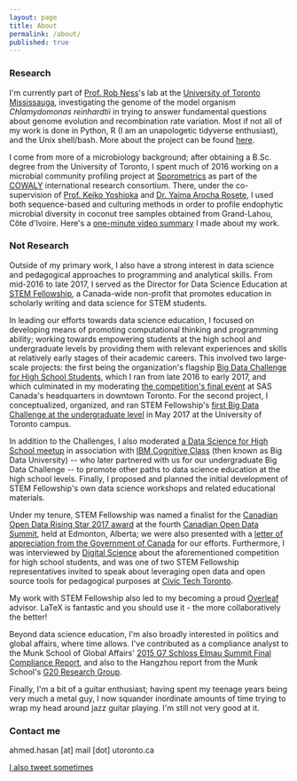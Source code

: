 ```yaml
---
layout: page
title: About
permalink: /about/
published: true
---
```


### Research

I'm currently part of [Prof. Rob Ness](http://sites.utm.utoronto.ca/ness/content/research)'s lab at the [University of Toronto Mississauga](http://www.utm.utoronto.ca/biology/), investigating the genome of the model organism _Chlamydomonas reinhardtii_ in trying to answer fundamental questions about genome evolution and recombination rate variation. Most if not all of my work is done in Python, R (I am an unapologetic tidyverse enthusiast), and the Unix shell/bash. More about the project can be found [here](https://github.com/aays/fiftyshadesofgreen/wiki).

I come from more of a microbiology background; after obtaining a B.Sc. degree from the University of Toronto, I spent much of 2016 working on a microbial community profiling project at [Sporometrics](http://sporometrics.com) as part of the [COWALY](http://cowaly.com) international research consortium. There, under the co-supervision of [Prof. Keiko Yoshioka](http://labs.csb.utoronto.ca/yoshioka/) and [Dr. Yaima Arocha Rosete](http://www.sporometrics.com/company/team/dr-yaima-arocha-rosete/), I used both sequence-based and culturing methods in order to profile endophytic microbial diversity in coconut tree samples obtained from Grand-Lahou, Côte d'Ivoire. Here's a [one-minute video summary](https://www.youtube.com/watch?v=59eKe4kp1bU) I made about my work.

### Not Research

Outside of my primary work, I also have a strong interest in data science and pedagogical approaches to programming and analytical skills. From mid-2016 to late 2017, I served as the Director for Data Science Education at [STEM Fellowship](http://stemfellowship.org), a Canada-wide non-profit that promotes education in scholarly writing and data science for STEM students. 

In leading our efforts towards data science education, I focused on developing means of promoting computational thinking and programming ability; working towards empowering students at the high school and undergraduate levels by providing them with relevant experiences and skills at relatively early stages of their academic careers. This involved two large-scale projects: the first being the organization's flagship [Big Data Challenge for High School Students](http://stemfellowship.org/big-data-challenge/), which I ran from late 2016 to early 2017, and which culminated in my moderating [the competition's final event](https://www.overleaf.com/blog/464-stem-fellowship-and-overleaf-empowering-early-career-researchers#.WcsGS2XQ2AQ) at SAS Canada's headquarters in downtown Toronto. For the second project, I conceptualized, organized, and ran STEM Fellowship's [first Big Data Challenge at the undergraduate level](https://bigdatachallenge.github.io) in May 2017 at the University of Toronto campus. 

In addition to the Challenges, I also moderated [a Data Science for High School meetup](https://www.meetup.com/Cognitive-Toronto/events/234590958/?_cookie-check=ieVpIEJT82Jgco_Y) in association with [IBM Cognitive Class](cognitiveclass.ai) (then known as Big Data University) -- who later partnered with us for our undergraduate Big Data Challenge -- to promote other paths to data science education at the high school levels. Finally, I proposed and planned the initial development of STEM Fellowship's own data science workshops and related educational materials.

Under my tenure, STEM Fellowship was named a finalist for the [Canadian Open Data Rising Star 2017 award](http://opendatasummit.ca/wp-content/uploads/2017/06/CanadianOpenDataAwards2017JuryStatementFINAL.pdf) at the fourth [Canadian Open Data Summit](http://opendatasummit.ca), held at Edmonton, Alberta; we were also presented with a [letter of appreciation from the Government of Canada](http://stemfellowship.org/wp-content/uploads/2016/10/honourable_scroll.jpg) for our efforts. Furthermore, I was interviewed by [Digital Science](https://www.digital-science.com/blog/tech/digital-science-sponsor-stem-fellowship-big-data-challenge/) about the aforementioned competition for high school students, and was one of two STEM Fellowship representatives invited to speak about leveraging open data and open source tools for pedagogical purposes at [Civic Tech Toronto](https://www.youtube.com/watch?v=yhOrvPaNqRY).

My work with STEM Fellowship also led to my becoming a proud [Overleaf](https://www.overleaf.com/advisors#!members) advisor. LaTeX is fantastic and you should use it - the more collaboratively the better!

Beyond data science education, I'm also broadly interested in politics and global affairs, where time allows. I've contributed as a compliance analyst to the Munk School of Global Affairs' [2015 G7 Schloss Elmau Summit Final Compliance Report](http://www.g8.utoronto.ca/evaluations/2015compliance-final/), and also to the Hangzhou report from the Munk School's [G20 Research Group](http://www.g20.utoronto.ca).

Finally, I'm a bit of a guitar enthusiast; having spent my teenage years being very much a metal guy, I now squander inordinate amounts of time trying to wrap my head around jazz guitar playing. I'm still not very good at it.

### Contact me

ahmed.hasan [at] mail [dot] utoronto.ca

[I also tweet sometimes](http://twitter.com/microbialwalrus)
